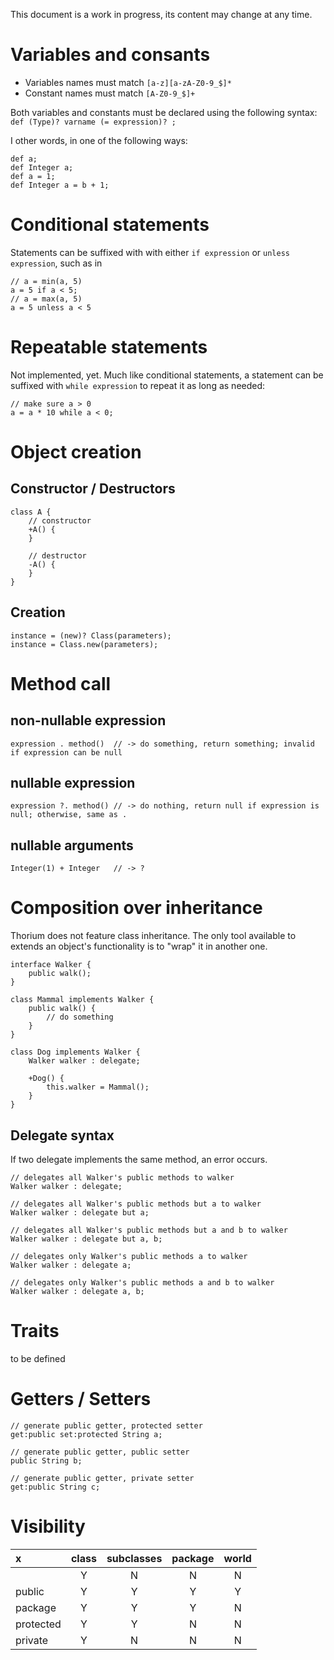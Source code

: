 This document is a work in progress, its content may change at any time.

# Variables and consants
 * Variables names must match ```[a-z][a-zA-Z0-9_$]*```
 * Constant names must match ```[A-Z0-9_$]+```

Both variables and constants must be declared using the following syntax: ```def (Type)? varname (= expression)? ;```

I other words, in one of the following ways:

    def a;
    def Integer a;
    def a = 1;
    def Integer a = b + 1;

# Conditional statements
Statements can be suffixed with with either ```if expression``` or ```unless expression```, such as in

    // a = min(a, 5)
    a = 5 if a < 5;
    // a = max(a, 5)
    a = 5 unless a < 5

# Repeatable statements
Not implemented, yet.
Much like conditional statements, a statement can be suffixed with ```while expression``` to repeat it as long as needed:

    // make sure a > 0
    a = a * 10 while a < 0;

# Object creation
## Constructor / Destructors
    class A {
        // constructor
        +A() {
        }
        
        // destructor
        -A() {
        }
    }

## Creation
    instance = (new)? Class(parameters);
    instance = Class.new(parameters);


# Method call
## non-nullable expression
    expression . method()  // -> do something, return something; invalid if expression can be null

## nullable expression
    expression ?. method() // -> do nothing, return null if expression is null; otherwise, same as . 

## nullable arguments
    Integer(1) + Integer   // -> ?

# Composition over inheritance
Thorium does not feature class inheritance. The only tool available to extends an object's functionality is to "wrap" it
in another one.

    interface Walker {
        public walk();
    }
    
    class Mammal implements Walker {
        public walk() {
            // do something
        }
    }
    
    class Dog implements Walker {
        Walker walker : delegate;
        
        +Dog() {
            this.walker = Mammal();
        }
    }

## Delegate syntax
If two delegate implements the same method, an error occurs.

    // delegates all Walker's public methods to walker
    Walker walker : delegate;
    
    // delegates all Walker's public methods but a to walker
    Walker walker : delegate but a;
    
    // delegates all Walker's public methods but a and b to walker
    Walker walker : delegate but a, b;          
    
    // delegates only Walker's public methods a to walker
    Walker walker : delegate a;
    
    // delegates only Walker's public methods a and b to walker
    Walker walker : delegate a, b;

# Traits
to be defined

# Getters / Setters
    // generate public getter, protected setter
    get:public set:protected String a;
    
    // generate public getter, public setter
    public String b;
    
    // generate public getter, private setter
    get:public String c;

# Visibility

x         | class | subclasses | package | world 
:-------- | :---: | :--------: | :-----: | :---: 
          | Y     | N          | N       | N
public    | Y     | Y          | Y       | Y     
package   | Y     | Y          | Y       | N     
protected | Y     | Y          | N       | N     
private   | Y     | N          | N       | N     

